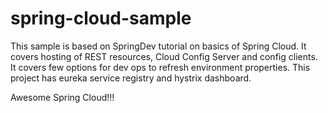 # spring-cloud-sample

This sample is based on SpringDev tutorial on basics of Spring Cloud. It covers hosting of REST resources, Cloud Config Server
and config clients. It covers few options for dev ops to refresh environment properties. This project has eureka service registry 
and hystrix dashboard.

Awesome Spring Cloud!!!

